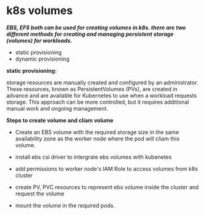# k8s volumes

***EBS, EFS both can be used for creating volumes in k8s.
there are two different methods for creating and managing persistent storage (volumes) for workloads.*** 

* static provisioning
* dynamic provisioning

**static provisioning:** 

storage resources are manually created and configured by an administrator. These resources, known as PersistentVolumes (PVs), are created in advance and are available for Kubernetes to use when a workload requests storage. This approach can be more controlled, but it requires additional manual work and ongoing management.

**Steps to create volume and cliam volume**

* Create an EBS volume with the required storage size in the same availability zone as the worker node where the pod will cliam this volume.

* install ebs csi driver to intergrate ebs volumes with kubenetes

* add permissions to worker node's IAM Role to access volumes from k8s cluster

* create PV, PVC resources to represent ebs volume inside the cluster and request the volume 

* mount the volume in the required pods.



